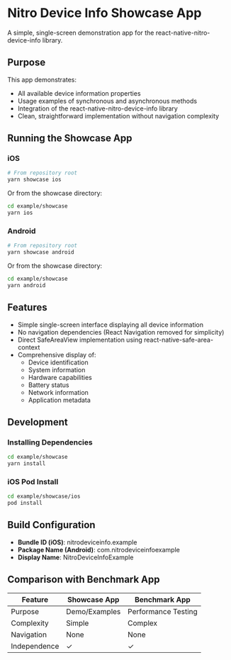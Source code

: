 # Nitro Device Info Showcase App

A simple, single-screen demonstration app for the react-native-nitro-device-info library.

## Purpose

This app demonstrates:
- All available device information properties
- Usage examples of synchronous and asynchronous methods
- Integration of the react-native-nitro-device-info library
- Clean, straightforward implementation without navigation complexity

## Running the Showcase App

### iOS

```bash
# From repository root
yarn showcase ios
```

Or from the showcase directory:

```bash
cd example/showcase
yarn ios
```

### Android

```bash
# From repository root
yarn showcase android
```

Or from the showcase directory:

```bash
cd example/showcase
yarn android
```

## Features

- Simple single-screen interface displaying all device information
- No navigation dependencies (React Navigation removed for simplicity)
- Direct SafeAreaView implementation using react-native-safe-area-context
- Comprehensive display of:
  - Device identification
  - System information
  - Hardware capabilities
  - Battery status
  - Network information
  - Application metadata

## Development

### Installing Dependencies

```bash
cd example/showcase
yarn install
```

### iOS Pod Install

```bash
cd example/showcase/ios
pod install
```

## Build Configuration

- **Bundle ID (iOS)**: nitrodeviceinfo.example
- **Package Name (Android)**: com.nitrodeviceinfoexample
- **Display Name**: NitroDeviceInfoExample

## Comparison with Benchmark App

| Feature | Showcase App | Benchmark App |
|---------|-------------|---------------|
| Purpose | Demo/Examples | Performance Testing |
| Complexity | Simple | Complex |
| Navigation | None | None |
| Independence | ✓ | ✓ |
